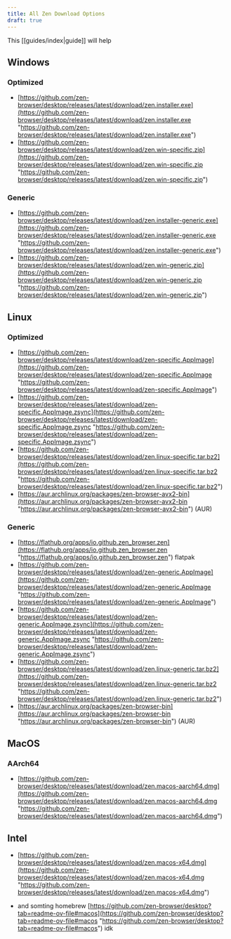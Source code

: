 ```yaml
---
title: All Zen Download Options
draft: true
---
```


This [[guides/index|guide]] will help 


## Windows

### Optimized
    
- [https://github.com/zen-browser/desktop/releases/latest/download/zen.installer.exe](https://github.com/zen-browser/desktop/releases/latest/download/zen.installer.exe "https://github.com/zen-browser/desktop/releases/latest/download/zen.installer.exe")
- [https://github.com/zen-browser/desktop/releases/latest/download/zen.win-specific.zip](https://github.com/zen-browser/desktop/releases/latest/download/zen.win-specific.zip "https://github.com/zen-browser/desktop/releases/latest/download/zen.win-specific.zip")

### Generic
    
- [https://github.com/zen-browser/desktop/releases/latest/download/zen.installer-generic.exe](https://github.com/zen-browser/desktop/releases/latest/download/zen.installer-generic.exe "https://github.com/zen-browser/desktop/releases/latest/download/zen.installer-generic.exe")
- [https://github.com/zen-browser/desktop/releases/latest/download/zen.win-generic.zip](https://github.com/zen-browser/desktop/releases/latest/download/zen.win-generic.zip "https://github.com/zen-browser/desktop/releases/latest/download/zen.win-generic.zip")
    

## Linux

### Optimized
    
- [https://github.com/zen-browser/desktop/releases/latest/download/zen-specific.AppImage](https://github.com/zen-browser/desktop/releases/latest/download/zen-specific.AppImage "https://github.com/zen-browser/desktop/releases/latest/download/zen-specific.AppImage")
- [https://github.com/zen-browser/desktop/releases/latest/download/zen-specific.AppImage.zsync](https://github.com/zen-browser/desktop/releases/latest/download/zen-specific.AppImage.zsync "https://github.com/zen-browser/desktop/releases/latest/download/zen-specific.AppImage.zsync")
- [https://github.com/zen-browser/desktop/releases/latest/download/zen.linux-specific.tar.bz2](https://github.com/zen-browser/desktop/releases/latest/download/zen.linux-specific.tar.bz2 "https://github.com/zen-browser/desktop/releases/latest/download/zen.linux-specific.tar.bz2")
- [https://aur.archlinux.org/packages/zen-browser-avx2-bin](https://aur.archlinux.org/packages/zen-browser-avx2-bin "https://aur.archlinux.org/packages/zen-browser-avx2-bin") (AUR)
    
### Generic
    
- [https://flathub.org/apps/io.github.zen_browser.zen](https://flathub.org/apps/io.github.zen_browser.zen "https://flathub.org/apps/io.github.zen_browser.zen") flatpak
- [https://github.com/zen-browser/desktop/releases/latest/download/zen-generic.AppImage](https://github.com/zen-browser/desktop/releases/latest/download/zen-generic.AppImage "https://github.com/zen-browser/desktop/releases/latest/download/zen-generic.AppImage")
- [https://github.com/zen-browser/desktop/releases/latest/download/zen-generic.AppImage.zsync](https://github.com/zen-browser/desktop/releases/latest/download/zen-generic.AppImage.zsync "https://github.com/zen-browser/desktop/releases/latest/download/zen-generic.AppImage.zsync")
- [https://github.com/zen-browser/desktop/releases/latest/download/zen.linux-generic.tar.bz2](https://github.com/zen-browser/desktop/releases/latest/download/zen.linux-generic.tar.bz2 "https://github.com/zen-browser/desktop/releases/latest/download/zen.linux-generic.tar.bz2")
- [https://aur.archlinux.org/packages/zen-browser-bin](https://aur.archlinux.org/packages/zen-browser-bin "https://aur.archlinux.org/packages/zen-browser-bin") (AUR)


## MacOS

### AArch64
    
- [https://github.com/zen-browser/desktop/releases/latest/download/zen.macos-aarch64.dmg](https://github.com/zen-browser/desktop/releases/latest/download/zen.macos-aarch64.dmg "https://github.com/zen-browser/desktop/releases/latest/download/zen.macos-aarch64.dmg")
    
## Intel

- [https://github.com/zen-browser/desktop/releases/latest/download/zen.macos-x64.dmg](https://github.com/zen-browser/desktop/releases/latest/download/zen.macos-x64.dmg "https://github.com/zen-browser/desktop/releases/latest/download/zen.macos-x64.dmg")

    
- and somting homebrew [https://github.com/zen-browser/desktop?tab=readme-ov-file#macos](https://github.com/zen-browser/desktop?tab=readme-ov-file#macos "https://github.com/zen-browser/desktop?tab=readme-ov-file#macos") idk